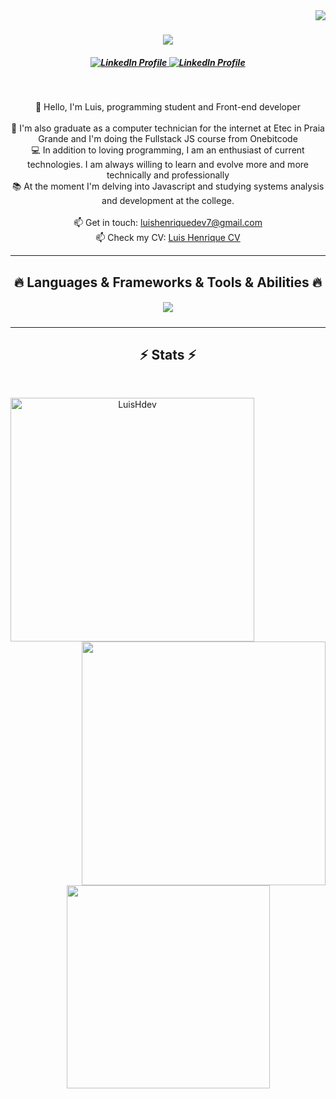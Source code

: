 <img align="right" src="https://visitor-badge.laobi.icu/badge?page_id=LuisHdev.LuisHdev">

<h1 align="center">
  <a href="https://git.io/typing-svg">
    <img src="https://readme-typing-svg.demolab.com?font=Fira+Code&pause=1000&color=15F71E&width=435&lines=Hello+world+I'm+Luis%2C+front-end+dev!">
  </a>
</h1>

<h5 align="center">
  <p align="center">
  <a href="https://www.linkedin.com/in/luis-henrique-a5a086250/">
    <img href="https://www.linkedin.com/in/luis-henrique-a5a086250/" title="LinkedIn Profile" src="https://skillicons.dev/icons?i=linkedin, "  />
  </a>
  <a href="https://www.instagram.com/luishdev_/">
    <img href="https://www.instagram.com/luishdev_/" title="LinkedIn Profile" src="https://skillicons.dev/icons?i=instagram" />
  </a>
</p>
</h5>
<br>
<p align="center">
  👋 Hello, I'm Luis, programming student and Front-end developer
  <br>
  <br>
  🔬 I'm also graduate as a computer technician for the internet at Etec in Praia Grande and I'm doing the Fullstack JS course from Onebitcode
  <br>
  💻 In addition to loving programming, I am an enthusiast of current technologies. I am always willing to learn and evolve more and more technically and professionally
  <br>
  📚 At the moment I'm delving into Javascript and studying systems analysis and development at the college.
  <br>
  <br>
  📫 Get in touch: <a href="mailto: luishenriquedev7@gmail.com">luishenriquedev7@gmail.com</a>
  <br>
  📫 Check my CV: <a href="https://curriculo-luis-henrique.netlify.app">Luis Henrique CV</a>
</p>

<hr>
<h2 align="center">🔥 Languages & Frameworks & Tools & Abilities 🔥</h2>
<h5 align="center">
  <p align="center">
  <a href="https://skillicons.dev">
    <img src="https://skillicons.dev/icons?i=html,css,js,bootstrap,sass,sql,php" />
  </a>
</p>
</h5>
<hr>

<h2 align="center">⚡ Stats ⚡</h2>
<br>
<p align=center>
  <div align=center>
    <a href="https://github.com/denvercoder1/github-readme-streak-stats" title="Go to Source">
      <img align="left" width=390 src="https://github-readme-streak-stats.herokuapp.com/?user=LuisHdev&theme=react&border=61dafb&hide_border=true" alt="LuisHdev" />
    </a>
    <a href="https://github.com/anuraghazra/github-readme-stats" title="Go to Source">
      <img align="right" width=390 src="https://github-readme-stats.vercel.app/api?username=LuisHdev&show_icons=true&theme=react&border_color=61dafb&hide_border=true" />
    </a>
  </div>
  <br><br><br><br><br><br><br><br><br>
  <div align=center>
    <a href="https://github.com/anuraghazra/github-readme-stats">
      <img width=325 align="center" src="https://github-readme-stats.vercel.app/api/top-langs/?username=LuisHdev&hide=c%23,powershell,Mathematica,Ruby,Objective-C,Objective-C%2b%2b,Cuda&title_color=61dafb&text_color=ffffff&icon_color=61dafb&bg_color=20232a&langs_count=8&layout=compact&border_color=61dafb&hide_border=true" />
    </a>
  </div>
  <br>
</p>
